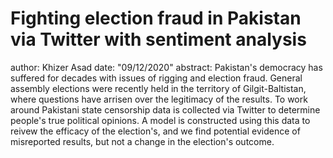 # Fighting election fraud in Pakistan via Twitter with sentiment analysis

author: Khizer Asad
date: "09/12/2020"
abstract: Pakistan's democracy has suffered for decades with issues of rigging and election fraud. General assembly elections were recently held in the territory of Gilgit-Baltistan, where questions have arrisen over the legitimacy of the results. To work around Pakistani state censorship data is collected via Twitter to determine people's true political opinions. A model is constructed using this data to reivew the efficacy of the election's, and we find potential evidence of misreported results, but not a change in the election's outcome.   
